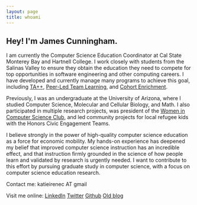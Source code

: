 ```yaml
---
layout: page
title: whoami
---
```


## Hey! I'm James Cunningham.

I am currently the Computer Science Education Coordinator at Cal State Monterey Bay and Hartnell College. I work closely with students from the Salinas Valley to ensure they obtain the education they need to compete for top opportunities in software engineering and other computing careers. I have developed and currently manage many programs to achieve this goal, including [TA++](https://sites.google.com/a/csumb.edu/taplusplus/), [Peer-Led Team Learning](https://sites.google.com/a/csumb.edu/cs-pltl/what-is-pltl), and [Cohort Enrichment](https://sites.google.com/a/csumb.edu/fys-cs/).

Previously, I was an undergraduate at the University of Arizona, where I studied Computer Science, Molecular and Cellular Biology, and Math. I also participated in multiple research projects, was president of the [Women in Computer Science Club](http://www.cs.arizona.edu/wics/), and led community projects for local refugee kids with the Honors Civic Engagement Teams.

I believe strongly in the power of high-quality computer science education as a force for economic mobility. My hands-on experience has deepened my belief that improved computer science instruction has an incredible effect, and that instruction firmly grounded in the science of how people learn and validated by research is urgently needed. I want to contribute to this effort by pursuing graduate study in computer science, with a focus on computer science education research.

Contact me:
katieirenec AT gmail

Visit me online:
[LinkedIn](https://www.linkedin.com/in/katieirenec)
[Twitter](https://twitter.com/katieirenec)
[Github](https://github.com/katieirenec)
[Old blog](http://katieirenec.blogspot.com/)
